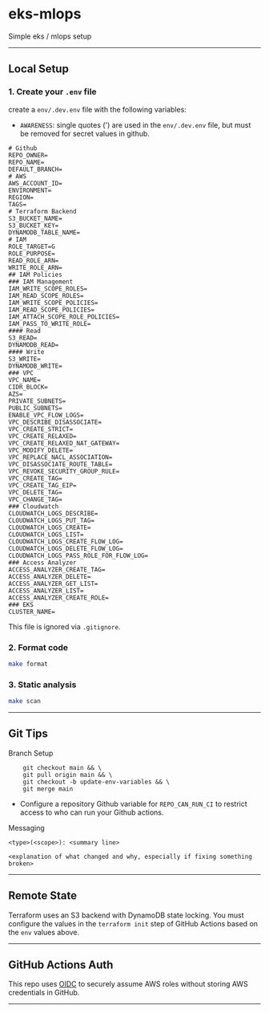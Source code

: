 # eks-mlops
Simple eks / mlops setup

---

## Local Setup

### 1. Create your `.env` file
create a `env/.dev.env` file with the following variables:
- `AWARENESS`: single quotes (') are used in the `env/.dev.env` file, but must be removed for secret values in github.
```env
# Github
REPO_OWNER=
REPO_NAME=
DEFAULT_BRANCH=
# AWS
AWS_ACCOUNT_ID=
ENVIRONMENT=
REGION=
TAGS=
# Terraform Backend
S3_BUCKET_NAME=
S3_BUCKET_KEY=
DYNAMODB_TABLE_NAME=
# IAM
ROLE_TARGET=G
ROLE_PURPOSE=
READ_ROLE_ARN=
WRITE_ROLE_ARN=
## IAM Policies
### IAM Management
IAM_WRITE_SCOPE_ROLES=
IAM_READ_SCOPE_ROLES=
IAM_WRITE_SCOPE_POLICIES=
IAM_READ_SCOPE_POLICIES=
IAM_ATTACH_SCOPE_ROLE_POLICIES=
IAM_PASS_TO_WRITE_ROLE=
#### Read
S3_READ=
DYNAMODB_READ=
#### Write
S3_WRITE=
DYNAMODB_WRITE=
### VPC
VPC_NAME=
CIDR_BLOCK=
AZS=
PRIVATE_SUBNETS=
PUBLIC_SUBNETS=
ENABLE_VPC_FLOW_LOGS=
VPC_DESCRIBE_DISASSOCIATE=
VPC_CREATE_STRICT=
VPC_CREATE_RELAXED=
VPC_CREATE_RELAXED_NAT_GATEWAY=
VPC_MODIFY_DELETE=
VPC_REPLACE_NACL_ASSOCIATION=
VPC_DISASSOCIATE_ROUTE_TABLE=
VPC_REVOKE_SECURITY_GROUP_RULE=
VPC_CREATE_TAG=
VPC_CREATE_TAG_EIP=
VPC_DELETE_TAG=
VPC_CHANGE_TAG=
### Cloudwatch
CLOUDWATCH_LOGS_DESCRIBE=
CLOUDWATCH_LOGS_PUT_TAG=
CLOUDWATCH_LOGS_CREATE=
CLOUDWATCH_LOGS_LIST=
CLOUDWATCH_LOGS_CREATE_FLOW_LOG=
CLOUDWATCH_LOGS_DELETE_FLOW_LOG=
CLOUDWATCH_LOGS_PASS_ROLE_FOR_FLOW_LOG=
### Access Analyzer
ACCESS_ANALYZER_CREATE_TAG=
ACCESS_ANALYZER_DELETE=
ACCESS_ANALYZER_GET_LIST=
ACCESS_ANALYZER_LIST=
ACCESS_ANALYZER_CREATE_ROLE=
### EKS
CLUSTER_NAME=
```
This file is ignored via `.gitignore`.

### 2. Format code
```bash
make format
```

### 3. Static analysis
```bash
make scan
```

---

## Git Tips
Branch Setup
```shell
    git checkout main && \
    git pull origin main && \
    git checkout -b update-env-variables && \
    git merge main
```
- Configure a repository Github variable for `REPO_CAN_RUN_CI` to restrict access to who can run your Github actions.

Messaging
```
<type>(<scope>): <summary line>

<explanation of what changed and why, especially if fixing something broken>

```
---

## Remote State

Terraform uses an S3 backend with DynamoDB state locking. You must configure the values in the `terraform init` step of GitHub Actions based on the `env` values above.

---

## GitHub Actions Auth

This repo uses [OIDC](https://docs.aws.amazon.com/IAM/latest/UserGuide/id_roles_providers_create_oidc.html) to securely assume AWS roles without storing AWS credentials in GitHub.

---